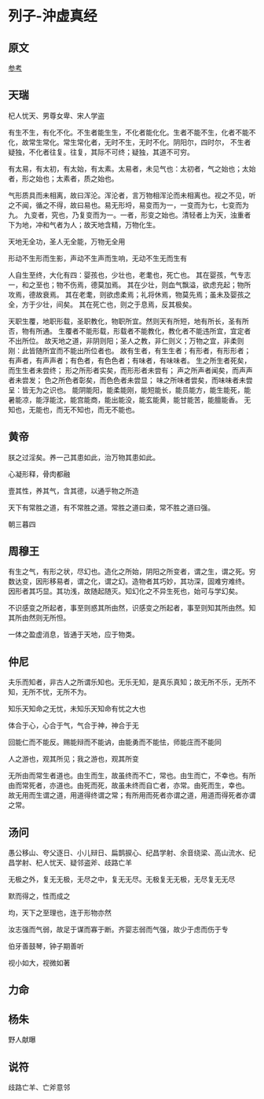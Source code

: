 # 列子-沖虚真经

## 原文

[参考](https://ctext.org/liezi/zhs)

## 天瑞

杞人忧天、男尊女卑、宋人学盗

有生不生，有化不化。不生者能生生，不化者能化化。生者不能不生，化者不能不化，故常生常化。常生常化者，无时不生，无时不化。阴阳尔，四时尔，
不生者疑独，不化者往复。往复，其际不可终；疑独，其道不可穷。

有太易，有太初，有太始，有太素。太易者，未见气也：太初者，气之始也；太始者，形之始也；太素者，质之始也。

气形质具而未相离，故曰浑沦。浑沦者，言万物相浑沦而未相离也。视之不见，听之不闻，循之不得，故曰易也。易无形埒，易变而为一，一变而为七，七变而为九。
九变者，究也，乃复变而为一。一者，形变之始也。清轻者上为天，浊重者下为地，冲和气者为人；故天地含精，万物化生。

天地无全功，圣人无全能，万物无全用

形动不生形而生影，声动不生声而生响，无动不生无而生有

人自生至终，大化有四：婴孩也，少壮也，老耄也，死亡也。
其在婴孩，气专志一，和之至也；物不伤焉，德莫加焉。
其在少壮，则血气飘溢，欲虑充起；物所攻焉，德故衰焉。
其在老耄，则欲虑柔焉；礼将休焉，物莫先焉；虽未及婴孩之全，方于少壮，间矣。
其在死亡也，则之于息焉，反其极矣。

天职生覆，地职形载，圣职教化，物职所宜。然则天有所短，地有所长，圣有所否，物有所通。
生覆者不能形载，形载者不能教化，教化者不能违所宜，宜定者不出所位。
故天地之道，非阴则阳；圣人之教，非仁则义；万物之宜，非柔则刚：此皆随所宜而不能出所位者也。
故有生者，有生生者；有形者，有形形者；有声者，有声声者；有色者，有色色者；有味者，有味味者。
生之所生者死矣，而生生者未尝终；
形之所形者实矣，而形形者未尝有；
声之所声者闻矣，而声声者未尝发；
色之所色者彰矣，而色色者未尝显；
味之所味者尝矣，而味味者未尝呈：皆无为之识也。
能阴能阳，能柔能刚，能短能长，能员能方，能生能死，能暑能凉，能浮能沈，能宫能商，能出能没，能玄能黄，能甘能苦，能膻能香。
无知也，无能也，而无不知也，而无不能也。

## 黄帝

朕之过淫矣。养一己其患如此，治万物其患如此。

心凝形释，骨肉都融

壹其性，养其气，含其德，以通乎物之所造

天下有常胜之道，有不常胜之道。常胜之道曰柔，常不胜之道曰强。

朝三暮四

## 周穆王

有生之气，有形之状，尽幻也。造化之所始，阴阳之所变者，谓之生，谓之死。穷数达变，因形移易者，谓之化，谓之幻。造物者其巧妙，其功深，固难穷难终。
因形者其巧显。其功浅，故随起随灭。知幻化之不异生死也，始可与学幻矣。

不识感变之所起者，事至则惑其所由然，识感变之所起者，事至则知其所由然。知其所由然则无所怛。

一体之盈虚消息，皆通于天地，应于物类。

## 仲尼

夫乐而知者，非古人之所谓乐知也。无乐无知，是真乐真知；故无所不乐，无所不知，无所不忧，无所不为。

知乐天知命之无忧，未知乐天知命有忧之大也

体合于心，心合于气，气合于神，神合于无

回能仁而不能反。赐能辩而不能讷，由能勇而不能怯，师能庄而不能同

人之游也，观其所见；我之游也，观其所变

无所由而常生者道也。由生而生，故虽终而不亡，常也。由生而亡，不幸也。有所由而常死者，亦道也。由死而死，故虽未终而自亡者，亦常。由死而生，幸也。
故无用而生谓之道，用道得终谓之常；有所用而死者亦谓之道，用道而得死者亦谓之常。

## 汤问

愚公移山、夸父逐日、小儿辩日、扁鹊捩心、纪昌学射、余音绕梁、高山流水、纪昌学射、杞人忧天、疑邻盗斧、歧路亡羊

无极之外，复无无极，无尽之中，复无无尽。无极复无无极，无尽复无无尽

默而得之，性而成之

均，天下之至理也，连于形物亦然

汝志强而气弱，故足于谋而寡于断。齐婴志弱而气强，故少于虑而伤于专

伯牙善鼓琴，钟子期善听

视小如大，视微如著

## 力命




## 杨朱

野人献曝

## 说符

歧路亡羊、亡斧意邻